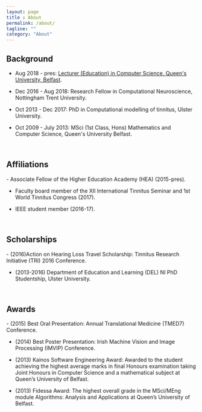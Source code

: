 ```yaml
---
layout: page
title : About
permalink: /about/
tagline: ""
category: "About"
---
```


<h2>Background</h2>

- Aug 2018 - pres: [Lecturer (Education) in Computer Science, Queen's University, Belfast].


[Lecturer (Education) in Computer Science, Queen's University, Belfast]: https://pure.qub.ac.uk/portal/en/persons/richard-gault(33eb60d1-43ca-4712-9c12-13a2653d4ff2).html


- Dec 2016 - Aug 2018: Research Fellow in Computational Neuroscience, Nottingham Trent University.

- Oct 2013 - Dec 2017: PhD in Computational modelling of tinnitus, Ulster University.

- Oct 2009 - July 2013: MSci (1st Class, Hons) Mathematics and Computer Science, Queen's University Belfast.
<br>

<h2>Affiliations</h2>
- Associate Fellow of the Higher Education Academy (HEA) (2015-pres).

- Faculty board member of the XII International Tinnitus Seminar and 1st World Tinnitus Congress (2017).

- IEEE student member (2016-17).
<br>
<h2>Scholarships</h2>
- (2016)Action on Hearing Loss Travel Scholarship: Tinnitus Research Initiative (TRI) 2016 Conference.

- (2013-2016) Department of Education and Learning (DEL) NI PhD Studentship, Ulster University.
<br>
<h2>Awards</h2>
- (2015) Best Oral Presentation: Annual Translational Medicine (TMED7) Conference.

- (2014) Best Poster Presentation: Irish Machine Vision and Image Processing (IMVIP) Conference.

- (2013) Kainos Software Engineering Award: Awarded to the student achieving the highest average marks in final Honours examination taking Joint Honours in Computer Science and a mathematical subject at Queen’s University of Belfast.

- (2013) Fidessa Award: The highest overall grade in the MSci/MEng module Algorithms: Analysis and Applications at Queen’s University of Belfast.
